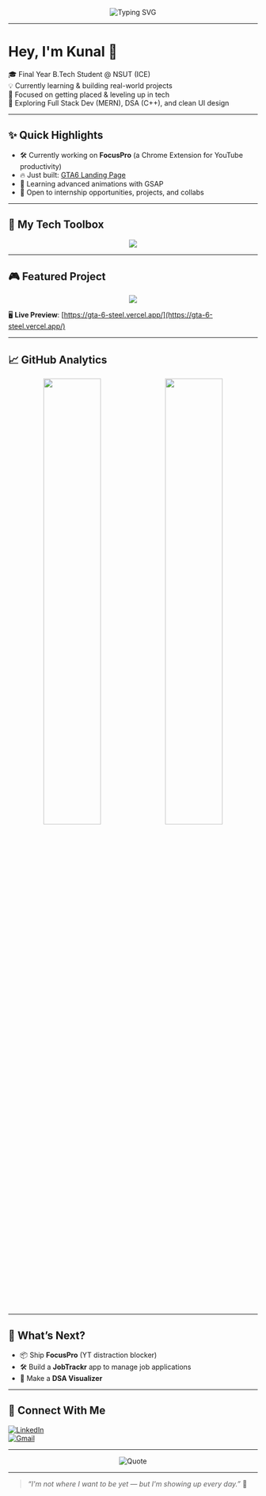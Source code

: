 <p align="center">
  <img src="https://readme-typing-svg.demolab.com?font=Fira+Code&duration=2500&pause=1000&color=3CF0F0&center=true&width=435&lines=Hey+I'm+Kunal+%F0%9F%91%8B;Full+Stack+Dev+(MERN)+%F0%9F%94%A5;DSA+Explorer+%F0%9F%A7%A0;Building+and+Learning+Every+Day+%E2%9C%A8" alt="Typing SVG" />
</p>

---

# Hey, I'm Kunal 👋

🎓 Final Year B.Tech Student @ NSUT (ICE)  
💡 Currently learning & building real-world projects  
🧠 Focused on getting placed & leveling up in tech  
🚀 Exploring Full Stack Dev (MERN), DSA (C++), and clean UI design

---

## ✨ Quick Highlights

- 🛠️ Currently working on **FocusPro** (a Chrome Extension for YouTube productivity)
- 🔥 Just built: [GTA6 Landing Page](https://github.com/Kunal13Kashyap/GTA6)
- 🧠 Learning advanced animations with GSAP
- 🤝 Open to internship opportunities, projects, and collabs

---

## 🧰 My Tech Toolbox

<p align="center">
  <img src="https://skillicons.dev/icons?i=html,css,js,tailwind,react,nodejs,express,mongodb,cpp" />
</p>

---

## 🎮 Featured Project

<p align="center">
  <a href="https://github.com/Kunal13Kashyap/GTA6">
    <img src="https://github-readme-stats.vercel.app/api/pin/?username=Kunal13Kashyap&repo=GTA6&theme=radical&border_radius=10&cache_seconds=1" />
  </a>
</p>

🖥️ **Live Preview**: [https://gta-6-steel.vercel.app/](https://gta-6-steel.vercel.app/)

---

## 📈 GitHub Analytics

<p align="center">
  <img src="https://github-readme-stats.vercel.app/api?username=Kunal13Kashyap&show_icons=true&theme=tokyonight&hide_border=true" width="48%" />
  <img src="https://github-readme-streak-stats.herokuapp.com?user=Kunal13Kashyap&theme=tokyonight&hide_border=true" width="48%"/>
</p>

---

## 🚀 What’s Next?

- 📦 Ship **FocusPro** (YT distraction blocker)
- 🛠️ Build a **JobTrackr** app to manage job applications
- 🧪 Make a **DSA Visualizer**

---

## 🤝 Connect With Me

[![LinkedIn](https://img.shields.io/badge/-LinkedIn-0A66C2?style=flat&logo=linkedin&logoColor=white)](https://www.linkedin.com/in/kunal-kashyap-601094170)  
[![Gmail](https://img.shields.io/badge/-Email-D14836?style=flat&logo=gmail&logoColor=white)](mailto:kunalkashyap2015.kk@gmail.com)

---

<p align="center"> 
  <img src="https://quotes-github-readme.vercel.app/api?type=horizontal&theme=tokyonight" alt="Quote">
</p>

---

> *“I'm not where I want to be yet — but I'm showing up every day.”* 💪
